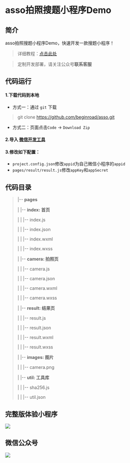 # asso拍照搜题小程序Demo
## 简介
asso拍照搜题小程序Demo，快速开发一款搜题小程序！

> 详细教程：[点击此处](https://mp.weixin.qq.com/s?__biz=MzkzNDIzNjY4MA==&mid=2247483853&idx=1&sn=7365a2d252b605513c1495552db29d4a&chksm=c24106aaf5368fbc890ae790c8f4135e596616a9661834883314a2455f1c627834915e829f3c&token=1742162155&lang=zh_CN#rd)

> 定制开发部署，请关注公众号**联系客服**



## 代码运行

#### 1.下载代码到本地

- 方式一：通过 `git` 下载

> git clone https://github.com/beginroad/asso.git

- 方式二：页面点击`Code` -> `Download Zip`



#### 2.导入 [微信开发工具](https://developers.weixin.qq.com/miniprogram/dev/devtools/download.html)

#### 3.修改如下配置：

- `project.config.json`修改`appid`为自己微信小程序的`appid`
- `pages/result/result.js`修改`appKey`和`appSecret`



## 代码目录
>  |-- **pages**
>
>  |  |-- **index: 首页**
>
>  |  |  |-- index.js
>
>  |  |  |-- index.json
>
>  |  |  |-- index.wxml
>
>  |  |  |-- index.wxss
>
>  |  |-- **camera: 拍照页**
>
>  |  |  |-- camera.js
>
>  |  |  |-- camera.json
>
>  |  |  |-- camera.wxml
>
>  |  |  |-- camera.wxss
>
>  |  |-- **result: 结果页**
>
>  |  |  |-- result.js
>
>  |  |  |-- result.json
>
>  |  |  |-- result.wxml
>
>  |  |  |-- result.wxss
> 
>  |  |-- **images: 图片**
>
>  |  |  |-- camera.png
>
>  |  |-- **util: 工具库**
>
>  |  |  |-- sha256.js
>
>  |  |  |-- util.json

## 完整版体验小程序
![](https://chuanglu.bishehoule.cn/images/mp_qrcode.jpg)

## 微信公众号
![](https://chuanglu.bishehoule.cn/images/qrcode.jpg)
